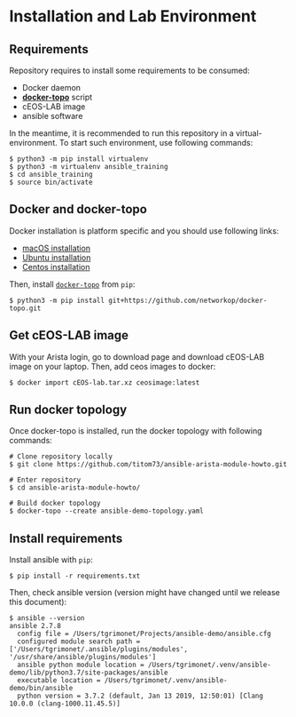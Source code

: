 # Installation and Lab Environment

## Requirements

Repository requires to install some requirements to be consumed:

- Docker daemon
- [__docker-topo__](https://github.com/networkop/docker-topo) script
- cEOS-LAB image
- ansible software

In the meantime, it is recommended to run this repository in a virtual-environment. To start such environment, use following commands:

```shell
$ python3 -m pip install virtualenv
$ python3 -m virtualenv ansible_training
$ cd ansible_training
$ source bin/activate
```

## Docker and docker-topo

Docker installation is platform specific and you should use following links:

- [macOS installation](https://docs.docker.com/docker-for-mac/install/)
- [Ubuntu installation](https://docs.docker.com/install/linux/docker-ce/ubuntu/)
- [Centos installation](https://docs.docker.com/install/linux/docker-ce/centos/)

Then, install [`docker-topo`](https://github.com/networkop/docker-topo) from `pip`:

```shell
$ python3 -m pip install git+https://github.com/networkop/docker-topo.git
```

## Get cEOS-LAB image

With your Arista login, go to download page and download cEOS-LAB image on your laptop. Then, add ceos images to docker:

```shell
$ docker import cEOS-lab.tar.xz ceosimage:latest
```

## Run docker topology

Once docker-topo is installed, run the docker topology with following commands:

```shell
# Clone repository locally
$ git clone https://github.com/titom73/ansible-arista-module-howto.git

# Enter repository
$ cd ansible-arista-module-howto/

# Build docker topology
$ docker-topo --create ansible-demo-topology.yaml
```


## Install requirements

Install ansible with `pip`:

```shell
$ pip install -r requirements.txt
```

Then, check ansible version (version might have changed until we release this document):

```
$ ansible --version
ansible 2.7.8
  config file = /Users/tgrimonet/Projects/ansible-demo/ansible.cfg
  configured module search path = ['/Users/tgrimonet/.ansible/plugins/modules', '/usr/share/ansible/plugins/modules']
  ansible python module location = /Users/tgrimonet/.venv/ansible-demo/lib/python3.7/site-packages/ansible
  executable location = /Users/tgrimonet/.venv/ansible-demo/bin/ansible
  python version = 3.7.2 (default, Jan 13 2019, 12:50:01) [Clang 10.0.0 (clang-1000.11.45.5)]
```

